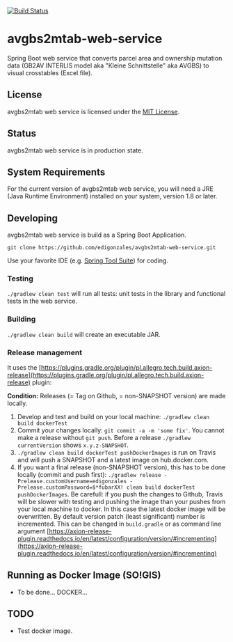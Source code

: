 [![Build Status](https://travis-ci.org/sogis/avgbs2mtab-web-service.svg?branch=master)](https://travis-ci.org/sogis/avgbs2mtab-web-service)

# avgbs2mtab-web-service

Spring Boot web service that converts parcel area and ownership mutation data (GB2AV INTERLIS model aka "Kleine Schnittstelle" aka AVGBS) to visual crosstables (Excel file).

## License

avgbs2mtab web service is licensed under the [MIT License](LICENSE).

## Status

avgbs2mtab web service is in production state.

## System Requirements

For the current version of avgbs2mtab web service, you will need a JRE (Java Runtime Environment) installed on your system, version 1.8 or later.

## Developing

avgbs2mtab web service is build as a Spring Boot Application.

`git clone https://github.com/edigonzales/avgbs2mtab-web-service.git` 

Use your favorite IDE (e.g. [Spring Tool Suite](https://spring.io/tools/sts/all)) for coding.

### Testing

`./gradlew clean test` will run all tests: unit tests in the library and functional tests in the web service.

### Building

`./gradlew clean build` will create an executable JAR.

### Release management

It uses the [https://plugins.gradle.org/plugin/pl.allegro.tech.build.axion-release](https://plugins.gradle.org/plugin/pl.allegro.tech.build.axion-release) plugin:

**Condition:** Releases (= Tag on Github, = non-SNAPSHOT version) are made locally.

1. Develop and test and build on your local machine: `./gradlew clean build dockerTest` 
2. Commit your changes locally: `git commit -a -m 'some fix'`. You cannot make a release without `git push`. Before a release `./gradlew currentVersion` shows `x.y.z-SNAPSHOT`.
3. `./gradlew clean build dockerTest pushDockerImages` is run on Travis and will push a SNAPSHOT and a latest image on hub.docker.com.
4. If you want a final release (non-SNAPSHOT version), this has to be done locally (commit and push first): `./gradlew release -Prelease.customUsername=edigonzales -Prelease.customPassword=$*fubarXX! clean build dockerTest pushDockerImages`. Be carefull: if you push the changes to Github, Travis will be slower with testing and pushing the image than your pushes from your local machine to docker. In this case the latest docker image will be overwritten. By default version patch (least significant) number is incremented. This can be changed in `build.gradle` or as command line argument [https://axion-release-plugin.readthedocs.io/en/latest/configuration/version/#incrementing](https://axion-release-plugin.readthedocs.io/en/latest/configuration/version/#incrementing)

## Running as Docker Image (SO!GIS)
* To be done... 
DOCKER...




## TODO

* Test docker image.